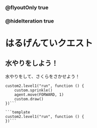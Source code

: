### @flyoutOnly true
### @hideIteration true

# はるげんていクエスト

## 水やりをしよう！

水やりをして、さくらをさかせよう！

```ghost
custom2.level1("run", function () {
    custom.sprinkle()
    agent.move(FORWARD, 1)
    custom.draw()
})```

```template
custom2.level1("run", function () {
})```